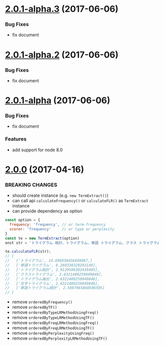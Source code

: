 <a name="2.0.1-alpha.3"></a>
# [2.0.1-alpha.3](https://github.com/pastelInc/term-extract-js/compare/2.0.0-alpha.2...2.0.1-alpha.3) (2017-06-06)

### Bug Fixes

- fix document

<a name="2.0.1-alpha.2"></a>
# [2.0.1-alpha.2](https://github.com/pastelInc/term-extract-js/compare/2.0.0-alpha...2.0.1-alpha.2) (2017-06-06)

### Bug Fixes

- fix document

<a name="2.0.1-alpha"></a>
# [2.0.1-alpha](https://github.com/pastelInc/term-extract-js/compare/2.0.0...2.0.1-alpha) (2017-06-06)

### Bug Fixes

- fix document

### Features

- add support for node 8.0

<a name="2.0.0"></a>
# [2.0.0](https://github.com/pastelInc/term-extract-js/compare/1.0.0...2.0.0) (2017-04-16)


### BREAKING CHANGES

- should create instance (e.g. `new TermExtract()`)
- can call api `calculateFrequency()` or `calculateFLR()` as `TermExtract` instance 
- can provide dependency as option

```js
const option = {
  frequency: 'frequency', // or term-frequency
  scorer: 'frequency'     // or type or perplexity
}
const te = new TermExtract(option)
onst str = 'トライグラム 統計、トライグラム、単語 トライグラム、クラス トライグラム、単語 トライグラム、トライグラム、トライグラム 抽出、単語 トライグラム 統計、トライグラム、文字 トライグラム。'

te.calculateFLR(str);
// [
//   ['トライグラム', 14.696938456699067,]
//   ['単語トライグラム', 6.260338320293149],
//   ['トライグラム統計', 2.9129506302439405],
//   ['クラストライグラム', 2.6321480259049848],
//   ['トライグラム抽出', 2.6321480259049848],
//   ['文字トライグラム', 2.6321480259049848],
//   ['単語トライグラム統計', 2.5697965868506505]
// ]
```

- remove `orderedByFrequency()`
- remove `orderedByTF()`
- remove `orderedByTypeLRMethodUsingFreq()`
- remove `orderedByTypeLRMethodUsingTF()`
- remove `orderedByFreqLRMethodUsingFreq()`
- remove `orderedByFreqLRMethodUsingTF()`
- remove `orderedByPerplexityUsingFreq()`
- remove `orderedByPerplexityLRMethodUsingTF()`
